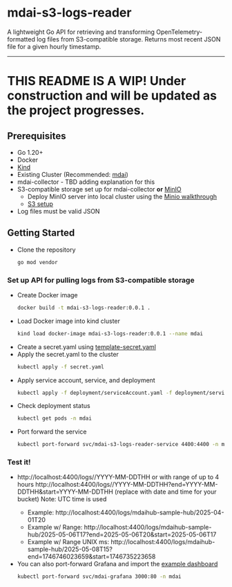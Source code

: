 # mdai-s3-logs-reader

A lightweight Go API for retrieving and transforming OpenTelemetry-formatted log files from S3-compatible storage. Returns most recent JSON file for a given hourly timestamp.

---

# THIS README IS A WIP! Under construction and will be updated as the project progresses.

## Prerequisites

- Go 1.20+
- Docker
- [Kind](https://kind.sigs.k8s.io/)
- Existing Cluster (Recommended: [mdai](https://docs.mydecisive.ai/))
- mdai-collector - TBD adding explanation for this
- S3-compatible storage set up for mdai-collector **or** [MinIO](https://min.io/)
    - Deploy MinIO server into local cluster using the [Minio walkthrough](/simulation/README)
    - [S3 setup](https://docs.aws.amazon.com/AmazonS3/latest/userguide/Welcome.html)
- Log files must be valid JSON

## Getting Started
- Clone the repository
  ```bash 
  go mod vendor
  ```

### Set up API for pulling logs from S3-compatible storage
- Create Docker image
  ```bash
  docker build -t mdai-s3-logs-reader:0.0.1 .
  ```
- Load Docker image into kind cluster
  ```bash
  kind load docker-image mdai-s3-logs-reader:0.0.1 --name mdai
  ```
- Create a secret.yaml using [template-secret.yaml](/template_secret.yaml)
- Apply the secret.yaml to the cluster
  ```bash
  kubectl apply -f secret.yaml
  ```
- Apply service account, service, and deployment
  ```bash
  kubectl apply -f deployment/serviceAccount.yaml -f deployment/service.yaml -f deployment/deployment.yaml
  ```
- Check deployment status
  ```bash
  kubectl get pods -n mdai
  ```
- Port forward the service
  ```bash
  kubectl port-forward svc/mdai-s3-logs-reader-service 4400:4400 -n mdai
    ```

### Test it!
- http://localhost:4400/logs/<bucket>/YYYY-MM-DDTHH or with range of up to 4 hours http://localhost:4400/logs/<bucket>/YYYY-MM-DDTHH?end=YYYY-MM-DDTHH&start=YYYY-MM-DDTHH (replace with date and time for your bucket) Note: UTC time is used
  - Example: http://localhost:4400/logs/mdaihub-sample-hub/2025-04-01T20
  - Example w/ Range: http://localhost:4400/logs/mdaihub-sample-hub/2025-05-06T17?end=2025-05-06T20&start=2025-05-06T17
  - Example w/ Range UNIX ms: http://localhost:4400/logs/mdaihub-sample-hub/2025-05-08T15?end=1746746023659&start=1746735223658
- You can also port-forward Grafana and import the [example dashboard](/sample-data/grafana/mdai-audit-streams-v2.json)
  ```bash
  kubectl port-forward svc/mdai-grafana 3000:80 -n mdai
  ```
